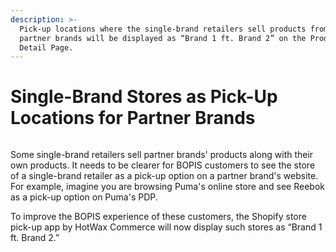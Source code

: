```yaml
---
description: >-
  Pick-up locations where the single-brand retailers sell products from other
  partner brands will be displayed as “Brand 1 ft. Brand 2” on the Product
  Detail Page.
---
```


# Single-Brand Stores as Pick-Up Locations for Partner Brands

<figure><img src="https://www.hotwax.co/hubfs/Product%20Updates%20and%20Release%20Notes/2022/September%202022/Product%20Updates/Feature%20image/Image.png" alt=""><figcaption></figcaption></figure>

&#x20;

Some single-brand retailers sell partner brands' products along with their own products. It needs to be clearer for BOPIS customers to see the store of a single-brand retailer as a pick-up option on a partner brand's website. For example, imagine you are browsing Puma's online store and see Reebok as a pick-up option on Puma's PDP.

To improve the BOPIS experience of these customers, the Shopify store pick-up app by HotWax Commerce will now display such stores as “Brand 1 ft. Brand 2.”

